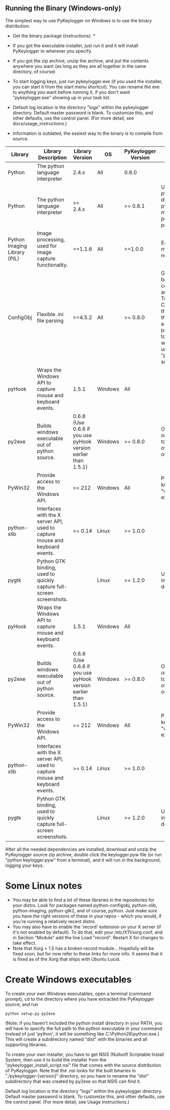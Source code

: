## Running the Binary (Windows-only)

The simplest way to use PyKeylogger on Windows is to use the binary distribution.

* Get the binary package (instructions). \*
* If you got the executable installer, just run it and it will install PyKeylogger to wherever you specify.
* If you got the zip archive, unzip the archive, and put the contents anywhere you want (as long as they are all together in the same directory, of course)
* To start logging keys, just run pykeylogger.exe (if you used the installer, you can start it from the start menu shortcut). You can rename the exe to anything you want before running it, if you don't want "pykeylogger.exe" showing up in your task list.
* Default log location is the directory "logs" within the pykeylogger directory. Default master password is blank. To customize this, and other defaults, use the control panel. (For more detail, see docs/usage_instructions.)

* Information is outdated, the easiest way to the binary is to compile from source.

Library | Library Description | Library Version | OS | PyKeylogger Version | Comments
--------|---------------------|-----------------|----|---------------------|---------
Python  | The python language interpreter | 2.4.x |All | 0.8.0
Python | The python language interpreter | >= 2.4.x | All | >= 0.8.1 | Use the official python distribution from python.org, to minimize potential problems.
Python Imaging Library (PIL) | Image processing, used for image capture functionality. | >=1.1.6 | All | >=1.0.0 | Earlier versions may work, but no guarantees.
ConfigObj | Flexible .ini file parsing | >=4.5.2 | All | >= 0.8.0 | Get archive with both configobj.py and validate.py. To install ConfigObj:Unzip the contents of the archiveOpen a command prompt and 'cd' to the directory where you unzippedRun "python setup.py install" |
pyHook | Wraps the Windows API to capture mouse and keyboard events. | 1.5.1 | Windows | All |
py2exe | Builds windows executable out of python source. | 0.6.8 (Use 0.6.6 if you use pyHook version earlier than 1.5.1) | Windows | >= 0.8.0 | Optional, use only if you want to freeze your own executable out of source.
PyWin32 | Provide access to the Windows API. | >= 212 | Windows | All | Previously known as "win32all extensions"
python-xlib | Interfaces with the X server API, used to capture mouse and keyboard events. | >= 0.14 | Linux | >= 1.0.0 |
pygtk | Python GTK binding, used to quickly capture full-screen screenshots. | | Linux | >= 1.2.0 | Usually included in the default install.
pyHook | Wraps the Windows API to capture mouse and keyboard events. | 1.5.1 | Windows | All |
py2exe | Builds windows executable out of python source. | 0.6.8 (Use 0.6.6 if you use pyHook version earlier than 1.5.1) | Windows | >= 0.8.0 | Optional, use only if you want to freeze your own executable out of source.
PyWin32 | Provide access to the Windows API. | >= 212 | Windows | All | Previously known as "win32all extensions"
python-xlib | Interfaces with the X server API, used to capture mouse and keyboard events. | >= 0.14 | Linux | >= 1.0.0 |
pygtk | Python GTK binding, used to quickly capture full-screen screenshots. | | Linux | >= 1.2.0 | Usually included in the default install.

After all the needed dependencies are installed, download and unzip the PyKeylogger source zip archive, double click the keylogger.pyw file (or run "python keylogger.pyw" from a terminal), and it will run in the background, logging your keys.

# Some Linux notes

* You may be able to find a lot of these libraries in the repositories for your distro. Look for packages named python-configobj, python-xlib, python-imaging, python-gtk2, and of course, python. Just make sure you have the right versions of these in your repos - which you would, if you're running a relatively recent distro.
* You may also have to enable the 'record' extension on your X server (if it's not enabled by default). To do that, edit your /etc/X11/xorg.conf, and in Section "Module" add the line Load "record". Restart X for changes to take effect.
* Note that Xorg > 1.5 has a broken record module... Hopefully will be fixed soon, but for now refer to these links for more info. It seems that it is fixed as of the Xorg that ships with Ubuntu Lucid.

# Create Windows executables

To create your own Windows executables, open a terminal (command prompt), cd to the directory where you have extracted the PyKeylogger source, and run

```python setup.py py2exe```

(Note: if you haven't included the python install directory in your PATH, you will have to specify the full path to the python executable in your command. Instead of just 'python', it will be something like C:\Python26\python.exe.) This will create a subdirectory named "dist" with the binaries and all supporting libraries.

To create your own installer, you have to get NSIS (Nullsoft Scriptable Install System, then use it to build the installer from the "pykeylogger_install_script.nsi" file that comes with the source distribution of PyKeylogger. Note that the .nsi looks for the built binaries in "./pykeylogger-[version]" directory, so you have to rename the "dist" subdirectory that was created by py2exe so that NSIS can find it.

Default log location is the directory "logs" within the pykeylogger directory. Default master password is blank. To customize this, and other defaults, use the control panel. (For more detail, see Usage Instructions.)
